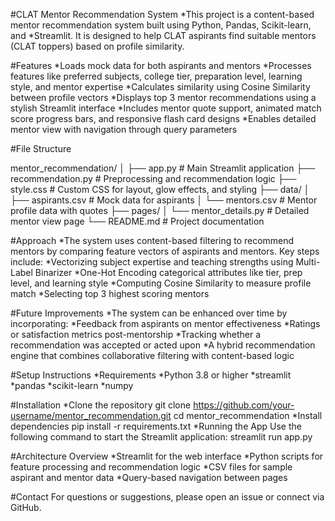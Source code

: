 #CLAT Mentor Recommendation System
*This project is a content-based mentor recommendation system built using Python, Pandas, Scikit-learn, and *Streamlit. It is designed to help CLAT aspirants find suitable mentors (CLAT toppers) based on profile similarity.

#Features
*Loads mock data for both aspirants and mentors
*Processes features like preferred subjects, college tier, preparation level, learning style, and mentor expertise
*Calculates similarity using Cosine Similarity between profile vectors
*Displays top 3 mentor recommendations using a stylish Streamlit interface
*Includes mentor quote support, animated match score progress bars, and responsive flash card designs
*Enables detailed mentor view with navigation through query parameters

#File Structure

mentor_recommendation/
│
├── app.py                   # Main Streamlit application
├── recommendation.py        # Preprocessing and recommendation logic
├── style.css                # Custom CSS for layout, glow effects, and styling
├── data/
│   ├── aspirants.csv        # Mock data for aspirants
│   └── mentors.csv          # Mentor profile data with quotes
├── pages/
│   └── mentor_details.py    # Detailed mentor view page
└── README.md                # Project documentation

#Approach
*The system uses content-based filtering to recommend mentors by comparing feature vectors of aspirants and mentors. Key steps include:
*Vectorizing subject expertise and teaching strengths using Multi-Label Binarizer
*One-Hot Encoding categorical attributes like tier, prep level, and learning style
*Computing Cosine Similarity to measure profile match
*Selecting top 3 highest scoring mentors

#Future Improvements
*The system can be enhanced over time by incorporating:
*Feedback from aspirants on mentor effectiveness
*Ratings or satisfaction metrics post-mentorship
*Tracking whether a recommendation was accepted or acted upon
*A hybrid recommendation engine that combines collaborative filtering with content-based logic

#Setup Instructions
*Requirements
*Python 3.8 or higher
*streamlit
*pandas
*scikit-learn
*numpy

#Installation
*Clone the repository
git clone https://github.com/your-username/mentor_recommendation.git
cd mentor_recommendation
*Install dependencies
pip install -r requirements.txt
*Running the App
Use the following command to start the Streamlit application:
streamlit run app.py

#Architecture Overview
*Streamlit for the web interface
*Python scripts for feature processing and recommendation logic
*CSV files for sample aspirant and mentor data
*Query-based navigation between pages

#Contact
For questions or suggestions, please open an issue or connect via GitHub.


